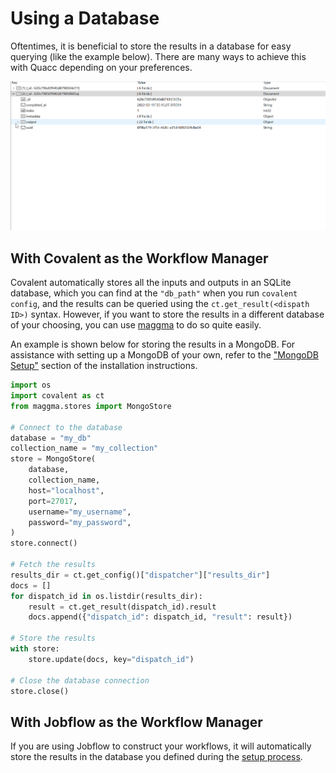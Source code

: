 # Using a Database

Oftentimes, it is beneficial to store the results in a database for easy querying (like the example below). There are many ways to achieve this with Quacc depending on your preferences.

![Mongo example](../../_static/schema.gif)

## With Covalent as the Workflow Manager

Covalent automatically stores all the inputs and outputs in an SQLite database, which you can find at the `"db_path"` when you run `covalent config`, and the results can be queried using the `ct.get_result(<dispath ID>)` syntax. However, if you want to store the results in a different database of your choosing, you can use [maggma](https://github.com/materialsproject/maggma) to do so quite easily.

An example is shown below for storing the results in a MongoDB. For assistance with setting up a MongoDB of your own, refer to the ["MongoDB Setup"](../../install/advanced/config_db.md) section of the installation instructions.

```python
import os
import covalent as ct
from maggma.stores import MongoStore

# Connect to the database
database = "my_db"
collection_name = "my_collection"
store = MongoStore(
    database,
    collection_name,
    host="localhost",
    port=27017,
    username="my_username",
    password="my_password",
)
store.connect()

# Fetch the results
results_dir = ct.get_config()["dispatcher"]["results_dir"]
docs = []
for dispatch_id in os.listdir(results_dir):
    result = ct.get_result(dispatch_id).result
    docs.append({"dispatch_id": dispatch_id, "result": result})

# Store the results
with store:
    store.update(docs, key="dispatch_id")

# Close the database connection
store.close()
```

## With Jobflow as the Workflow Manager

If you are using Jobflow to construct your workflows, it will automatically store the results in the database you defined during the [setup process](jobflow.md).
